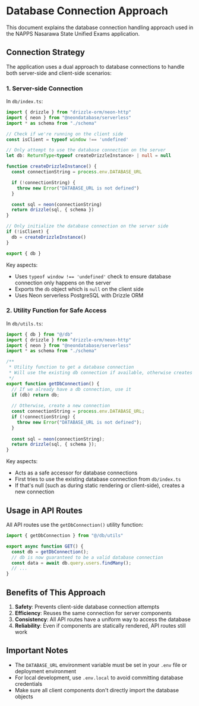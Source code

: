 # Database Connection Approach

This document explains the database connection handling approach used in the NAPPS Nasarawa State Unified Exams application.

## Connection Strategy

The application uses a dual approach to database connections to handle both server-side and client-side scenarios:

### 1. Server-side Connection

In `db/index.ts`:
```typescript
import { drizzle } from "drizzle-orm/neon-http"
import { neon } from "@neondatabase/serverless"
import * as schema from "./schema"

// Check if we're running on the client side
const isClient = typeof window !== 'undefined'

// Only attempt to use the database connection on the server
let db: ReturnType<typeof createDrizzleInstance> | null = null

function createDrizzleInstance() {
  const connectionString = process.env.DATABASE_URL

  if (!connectionString) {
    throw new Error("DATABASE_URL is not defined")
  }

  const sql = neon(connectionString)
  return drizzle(sql, { schema })
}

// Only initialize the database connection on the server side
if (!isClient) {
  db = createDrizzleInstance()
}

export { db }
```

Key aspects:
- Uses `typeof window !== 'undefined'` check to ensure database connection only happens on the server
- Exports the `db` object which is `null` on the client side
- Uses Neon serverless PostgreSQL with Drizzle ORM

### 2. Utility Function for Safe Access

In `db/utils.ts`:
```typescript
import { db } from "@/db"
import { drizzle } from "drizzle-orm/neon-http"
import { neon } from "@neondatabase/serverless"
import * as schema from "./schema"

/**
 * Utility function to get a database connection
 * Will use the existing db connection if available, otherwise creates a new one
 */
export function getDbConnection() {
  // If we already have a db connection, use it
  if (db) return db;
  
  // Otherwise, create a new connection
  const connectionString = process.env.DATABASE_URL;
  if (!connectionString) {
    throw new Error("DATABASE_URL is not defined");
  }
  
  const sql = neon(connectionString);
  return drizzle(sql, { schema });
}
```

Key aspects:
- Acts as a safe accessor for database connections
- First tries to use the existing database connection from `db/index.ts`
- If that's null (such as during static rendering or client-side), creates a new connection

## Usage in API Routes

All API routes use the `getDbConnection()` utility function:

```typescript
import { getDbConnection } from "@/db/utils"

export async function GET() {
  const db = getDbConnection();
  // db is now guaranteed to be a valid database connection
  const data = await db.query.users.findMany();
  // ...
}
```

## Benefits of This Approach

1. **Safety**: Prevents client-side database connection attempts
2. **Efficiency**: Reuses the same connection for server components
3. **Consistency**: All API routes have a uniform way to access the database
4. **Reliability**: Even if components are statically rendered, API routes still work

## Important Notes

- The `DATABASE_URL` environment variable must be set in your `.env` file or deployment environment
- For local development, use `.env.local` to avoid committing database credentials
- Make sure all client components don't directly import the database objects
